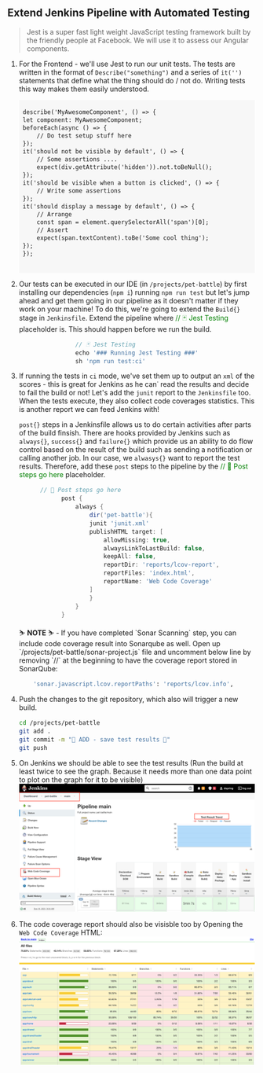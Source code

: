 ## Extend Jenkins Pipeline with Automated Testing

> Jest is a super fast light weight JavaScript testing framework built by the friendly people at Facebook. We will use it to assess our Angular components.

1. For the Frontend - we'll use Jest to run our unit tests. The tests are written in the format of `Describe("something")` and a series of `it('')` statements that define what the thing should do / not do. Writing tests this way makes them easily understood.

    <div class="highlight" style="background: #f7f7f7">
    <pre>
    <code class="language-javascript">
    describe('MyAwesomeComponent', () => {
    let component: MyAwesomeComponent;
    beforeEach(async () => {
        // Do test setup stuff here
    });
    it('should not be visible by default', () => {
        // Some assertions ....
        expect(div.getAttribute('hidden')).not.toBeNull();
    });
    it('should be visible when a button is clicked', () => {
        // Write some assertions
    });
    it('should display a message by default', () => {
        // Arrange
        const span = element.querySelectorAll('span')[0];
        // Assert
        expect(span.textContent).toBe('Some cool thing');
    });
    });
    </code>
    </pre>
    </div>

2. Our tests can be executed in our IDE (in `/projects/pet-battle`) by first installing our dependencies (`npm i`) running `npm run test` but let's jump ahead and get them going in our pipeline as it doesn't matter if they work on your machine! To do this, we're going to extend the `Build{}` stage in `Jenkinsfile`. Extend the pipeline where <span style="color:green;" >// 🃏 Jest Testing</span> placeholder is. This should happen before we run the build.

    ```groovy
                    // 🃏 Jest Testing
                    echo '### Running Jest Testing ###'
                    sh 'npm run test:ci'
    ```

3. If running the tests in `ci` mode, we've set them up to output an `xml` of the scores - this is great for Jenkins as he can˙ read the results and decide to fail the build or not! Let's add the `junit` report to the `Jenkinsfile` too. When the tests execute, they also collect code coverages statistics. This is another report we can feed Jenkins with!

    `post{}` steps in a Jenkinsfile allows us to do certain activities after parts of the build finsish. There are hooks provided by Jenkins such as `always{}`, `success{}` and `failure{}` which provide us an ability to do flow control based on the result of the build such as sending a notification or calling another job. In our case, we `alwasys{}` want to report the test results. Therefore, add these `post` steps to the pipeline by the <span style="color:green;" >// 📰 Post steps go here</span> placeholder.

    ```groovy
          // 📰 Post steps go here
                post {
                    always {
                        dir('pet-battle'){
                        junit 'junit.xml'
                        publishHTML target: [
                            allowMissing: true,
                            alwaysLinkToLastBuild: false,
                            keepAll: false,
                            reportDir: 'reports/lcov-report',
                            reportFiles: 'index.html',
                            reportName: 'Web Code Coverage'
                        ]
                        }
                    }
                }
    ```

    <p class="warn">
    ⛷️ <b>NOTE</b> ⛷️ - If you have completed `Sonar Scanning` step, you can include code coverage result into Sonarqube as well. Open up `/projects/pet-battle/sonar-project.js` file and uncomment below line by removing `//` at the beginning to have the coverage report stored in SonarQube:
    </p>

    ```bash
        'sonar.javascript.lcov.reportPaths': 'reports/lcov.info',
    ```

4. Push the changes to the git repository, which also will trigger a new build.

    ```bash
    cd /projects/pet-battle
    git add .
    git commit -m "🍊 ADD - save test results 🍊"
    git push
    ```

5. On Jenkins we should be able to see the test results (Run the build at least twice to see the graph. Because it needs more than one data point to plot on the graph for it to be visible)
![jenkins-test-results](./images/jenkins-test-results.png)

6. The code coverage report should also be visisble too by Opening the `Web Code Coverage` HTML:
![jenkins-coverage](./images/jenkins-coverage.png)
